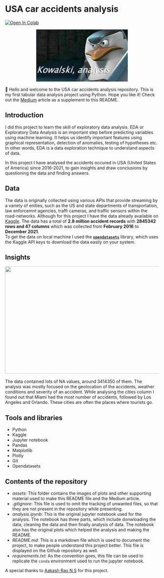 # USA car accidents analysis
[![Open In Colab](https://colab.research.google.com/assets/colab-badge.svg)](https://colab.research.google.com/github/ishandandekar/USA-accidents-analysis/blob/main/analysis.ipynb)
<p align="center">
    <img width=300 height=170 src="assets/Kowalski.jpg">
</p>

👋 Hello and welcome to the USA car accidents analysis repository. This is my first tabular data analysis project using Python. Hope you like it!
Check out the [Medium](https://medium.com/@ishandandekar/foodvision-3843f38be45e) article as a supplement to this README.

## Introduction
I did this project to learn the skill of exploratory data analysis. EDA or Exploratory Data Analysis is an important step before predicting variables using machine learning. It helps us identify important features using graphical representation, detection of anomalies, testing of hypotheses etc. In other words, EDA is a data exploration technique to understand aspects of data.  

In this project I have analysed the accidents occured in USA (United States of America) since 2016-2021, to gain insights and draw conclusions by questioning the data and finding answers.

## Data
The data is originally collected using various APIs that provide streaming by a variety of enities, such as the US and state departments of transportation, law enforcemnt agencies, traffi cameras, and traffic sensors within the road-networks. Although for this project I have the data already available on [Kaggle](https://www.kaggle.com/datasets/sobhanmoosavi/us-accidents). The data has a total of **2.8 million accident records** with **2845342 rows and 47 columns** which was collected from **February 2016** to **December 2021**.  
To get the data on local machine I used the [**`opendatasets`**](https://github.com/JovianML/opendatasets) library, which uses the Kaggle API keys to download the data easily on your system.

## Insights
<p align="center">
    <img width=750 height=350 src="assets/myimage.png">
</p>
The data contained lots of NA values, around 3414350 of them. The analysis was mostly focused on the geolocation of the accidents, weather conditions and severity of an accident.  
While analysing the cities column I found out that Miami had the most number of accidents, followed by Los Angeles and Orlando. These cities are often the places where tourists go. 

## Tools and libraries
* Python
* Kaggle
* Jupyter notebook
* Pandas
* Matplotlib
* Plotly
* Git
* Opendatasets

## Contents of the repository
* *assets*: This folder contains the images of plots and other supporting material used to make this README file and the Medium article.
* *.gitignore*: This file is used to omit the tracking of unwanted files, so that they are not present in the repository while presenting.
* *analysis.ipynb*: This is the original jupyter notebook used for the analysis. The notebook has three parts, which include donwloading the data, cleaning the data and then finally analysis of data. The notebook also has the original plots which helped the analysis and making the README.
* *README.md*: This is a markdown file which is used to document the project, to make people understand this project better. This file is displayed on the Github repository as well.
* *requirements.txt*: As the convention goes, this file can be used to replicate the `conda` environment used to run the jupyter notebook.


A special thanks to [Aakash Rao N S](https://jovian.ai/aakashns) for this project.